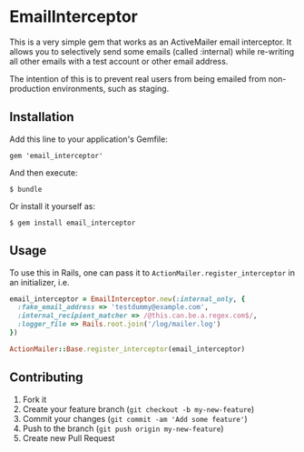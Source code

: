# EmailInterceptor

This is a very simple gem that works as an ActiveMailer email
interceptor.  It allows you to selectively send some emails (called
:internal) while re-writing all other emails with a test account or
other email address.

The intention of this is to prevent real users from being emailed from
non-production environments, such as staging.

## Installation

Add this line to your application's Gemfile:

    gem 'email_interceptor'

And then execute:

    $ bundle

Or install it yourself as:

    $ gem install email_interceptor

## Usage

To use this in Rails, one can pass it to
`ActionMailer.register_interceptor` in an initializer, i.e.

```ruby
email_interceptor = EmailInterceptor.new(:internal_only, {
  :fake_email_address => 'testdummy@example.com',
  :internal_recipient_matcher => /@this.can.be.a.regex.com$/,
  :logger_file => Rails.root.join('/log/mailer.log')
})

ActionMailer::Base.register_interceptor(email_interceptor)
```

## Contributing

1. Fork it
2. Create your feature branch (`git checkout -b my-new-feature`)
3. Commit your changes (`git commit -am 'Add some feature'`)
4. Push to the branch (`git push origin my-new-feature`)
5. Create new Pull Request
